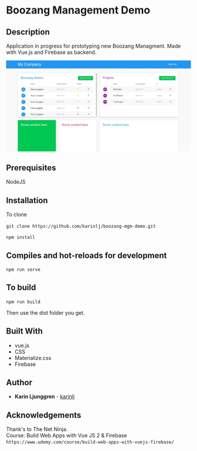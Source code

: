 # Boozang Management Demo

## Description

Application in progress for prototyping new Boozang Managment. Made with Vue.js and Firebase as backend.

![Screenshot](/src/assets/screenshot.jpg?raw=true "Screenshot")

## Prerequisites

NodeJS

## Installation

To clone

`git clone https://github.com/karinlj/boozang-mgm-demo.git`

```
npm install
```

## Compiles and hot-reloads for development

```
npm run serve
```

## To build

```
npm run build
```

Then use the dist folder you get.

## Built With

- vue.js
- CSS
- Materialize.css
- Firebase

## Author

- **Karin Ljunggren** - [karinlj](https://github.com/karinlj)

## Acknowledgements

Thank's to The Net Ninja.  
Course: Build Web Apps with Vue JS 2 & Firebase  
`https://www.udemy.com/course/build-web-apps-with-vuejs-firebase/`
